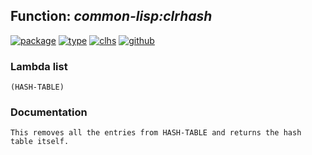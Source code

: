 ## Function: ***common-lisp:clrhash***
[![package](https://img.shields.io/badge/Package-COMMON--LISP-5f9ea0.svg?style=social&colorA=999999)](../) [![type](https://img.shields.io/badge/Type-Function-5f9ea0.svg?style=social&colorA=999999)](../#function) [![clhs](https://img.shields.io/badge/CLHS-CLRHASH-5f9ea0.svg?style=social&colorA=999999)](http://www.lispworks.com/documentation/HyperSpec/Body/f_clrhas.htm) [![github](https://img.shields.io/badge/GitHub-View_the_source-5f9ea0.svg?style=social&colorA=999999&logo=github)](https://github.com/sbcl/sbcl/blob/master/src/code/target-hash-table.lisp/) 
### Lambda list
```
(HASH-TABLE)
```
### Documentation
```
This removes all the entries from HASH-TABLE and returns the hash
table itself.
```
